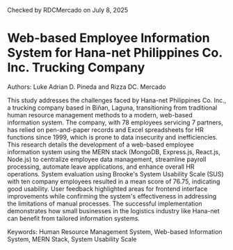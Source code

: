 Checked by RDCMercado on July 8, 2025

# Web-based Employee Information System for Hana-net Philippines Co. Inc. Trucking Company
Authors: Luke Adrian D. Pineda and Rizza DC. Mercado

This study addresses the challenges faced by Hana-net Philippines Co. Inc., a trucking company based in Biñan, Laguna, transitioning from traditional human resource management methods to a modern, web-based information system. The company, with 78 employees servicing 7 partners, has relied on pen-and-paper records and Excel spreadsheets for HR functions since 1999, which is prone to data insecurity and inefficiencies. This research details the development of a web-based employee information system using the MERN stack (MongoDB, Express.js, React.js, Node.js) to centralize employee data management, streamline payroll processing, automate leave applications, and enhance overall HR operations. System evaluation using Brooke's System Usability Scale (SUS) with ten company employees resulted in a mean score of 76.75, indicating good usability. User feedback highlighted areas for frontend interface improvements while confirming the system's effectiveness in addressing the limitations of manual processes. The successful implementation demonstrates how small businesses in the logistics industry like Hana-net can benefit from tailored information systems.

Keywords: Human Resource Management System, Web-based Information System, MERN Stack, System Usability Scale

